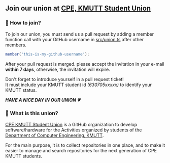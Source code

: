 ## Join our union at [CPE, KMUTT Student Union](https://github.com/cpe-kmutt-student)

### 🤔 How to join?

To join our union, you must send us a pull request by adding a member function call with your GitHub username in [src/union.ts](https://github.com/cpe-kmutt-student/invitation/blob/main/src/union.ts) after other members.

```ts
member('this-is-my-github-username');
```

After your pull request is merged. please accept the invitation in your e-mail **within 7 days**,
otherwise, the invitation will expire.

Don't forget to introduce yourself in a pull request ticket!  
It must include your KMUTT student id *(630705xxxxx)* to identify your KMUTT status.

***HAVE A NICE DAY IN OUR UNION 💗***

### 🤔 What is this union?

[CPE KMUTT Student Union](https://github.com/cpe-kmutt-student) is a GitHub organization to develop software/hardware for the Activities organized by students of the [Department of Computer Engineering, KMUTT](https://cpe.kmutt.ac.th/).

For the main purpose, it is to collect repositories in one place, and to make it easier to manage and search repositories for the next generation of CPE KMUTT students.
